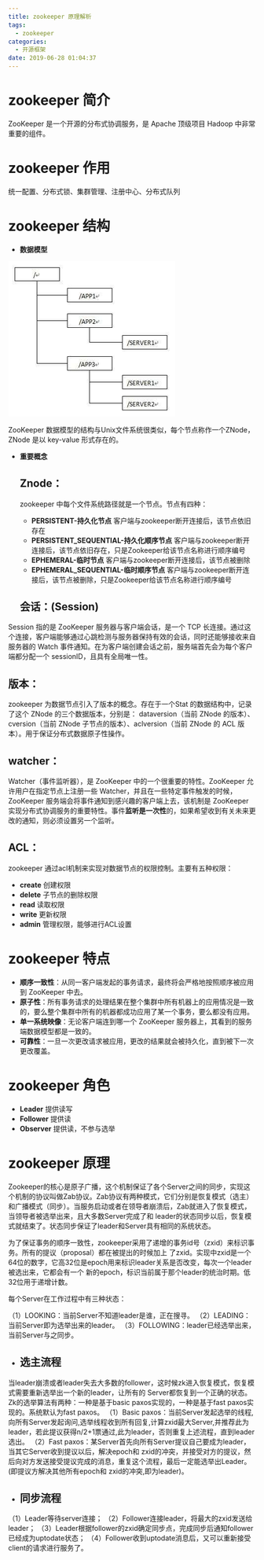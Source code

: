 ```yaml
---
title: zookeeper 原理解析
tags:
  - zookeeper
categories:
  - 开源框架
date: 2019-06-28 01:04:37
---
```





# zookeeper 简介

   ZooKeeper 是一个开源的分布式协调服务，是 Apache 顶级项目 Hadoop 中非常重要的组件。
# zookeeper 作用

 统一配置、分布式锁、集群管理、注册中心、分布式队列

 <!-- more -->

# zookeeper 结构
- **数据模型**


![zookeeper 数据结构](/img/zk.jpg)

ZooKeeper 数据模型的结构与Unix文件系统很类似，每个节点称作一个ZNode，ZNode 是以 key-value 形式存在的。

  - **重要概念**
	## Znode：
	zookeeper 中每个文件系统路径就是一个节点。节点有四种：
	- **PERSISTENT-持久化节点**
	客户端与zookeeper断开连接后，该节点依旧存在
	- **PERSISTENT_SEQUENTIAL-持久化顺序节点**
	客户端与zookeeper断开连接后，该节点依旧存在，只是Zookeeper给该节点名称进行顺序编号
	- **EPHEMERAL-临时节点**
	客户端与zookeeper断开连接后，该节点被删除
	- **EPHEMERAL_SEQUENTIAL-临时顺序节点**
	客户端与zookeeper断开连接后，该节点被删除，只是Zookeeper给该节点名称进行顺序编号
	
	## 会话：(Session)
Session 指的是 ZooKeeper 服务器与客户端会话，是一个 TCP 长连接。通过这个连接，客户端能够通过心跳检测与服务器保持有效的会话，同时还能够接收来自服务器的 Watch 事件通知。在为客户端创建会话之前，服务端首先会为每个客户端都分配一个 sessionID，且具有全局唯一性。

 ## 版本：
zookeeper 为数据节点引入了版本的概念。存在于一个Stat 的数据结构中，记录了这个 ZNode 的三个数据版本，分别是：
dataversion（当前 ZNode 的版本）、cversion（当前 ZNode 子节点的版本）、aclversion（当前 ZNode 的 ACL 版本）。用于保证分布式数据原子性操作。

 ## watcher：
Watcher（事件监听器），是 ZooKeeper 中的一个很重要的特性。ZooKeeper 允许用户在指定节点上注册一些 Watcher，并且在一些特定事件触发的时候，ZooKeeper 服务端会将事件通知到感兴趣的客户端上去，该机制是 ZooKeeper 实现分布式协调服务的重要特性。事件**监听是一次性**的，如果希望收到有关未来更改的通知，则必须设置另一个监听。
## ACL：
zookeeper 通过acl机制来实现对数据节点的权限控制。主要有五种权限：
- **create**	创建权限
- **delete** 子节点的删除权限
- **read**	读取权限
- **write**	更新权限
- **admin**	管理权限，能够进行ACL设置
	 
# zookeeper 特点
- **顺序一致性**：从同一客户端发起的事务请求，最终将会严格地按照顺序被应用到 ZooKeeper 中去。
- **原子性**：所有事务请求的处理结果在整个集群中所有机器上的应用情况是一致的，要么整个集群中所有的机器都成功应用了某一个事务，要么都没有应用。
- **单一系统映像**：无论客户端连到哪一个 ZooKeeper 服务器上，其看到的服务端数据模型都是一致的。
- **可靠性**：一旦一次更改请求被应用，更改的结果就会被持久化，直到被下一次更改覆盖。


# zookeeper 角色
- **Leader**	提供读写
- **Follower** 	 提供读
- **Observer**  	提供读，不参与选举


# zookeeper 原理
Zookeeper的核心是原子广播，这个机制保证了各个Server之间的同步，实现这个机制的协议叫做Zab协议。Zab协议有两种模式，它们分别是恢复模式（选主）和广播模式（同步）。当服务启动或者在领导者崩溃后，Zab就进入了恢复模式，当领导者被选举出来，且大多数Server完成了和 leader的状态同步以后，恢复模式就结束了。状态同步保证了leader和Server具有相同的系统状态。

为了保证事务的顺序一致性，zookeeper采用了递增的事务id号（zxid）来标识事务。所有的提议（proposal）都在被提出的时候加上 了zxid。实现中zxid是一个64位的数字，它高32位是epoch用来标识leader关系是否改变，每次一个leader被选出来，它都会有一个 新的epoch，标识当前属于那个leader的统治时期。低32位用于递增计数。

每个Server在工作过程中有三种状态：

（1）LOOKING：当前Server不知道leader是谁，正在搜寻。
（2）LEADING：当前Server即为选举出来的leader。
（3）FOLLOWING：leader已经选举出来，当前Server与之同步。


- ## 选主流程
当leader崩溃或者leader失去大多数的follower，这时候zk进入恢复模式，恢复模式需要重新选举出一个新的leader，让所有的 Server都恢复到一个正确的状态。
Zk的选举算法有两种：一种是基于basic paxos实现的，一种是基于fast paxos实现的。系统默认为fast paxos。
（1）Basic paxos：当前Server发起选举的线程,向所有Server发起询问,选举线程收到所有回复,计算zxid最大Server,并推荐此为leader，若此提议获得n/2+1票通过,此为leader，否则重复上述流程，直到leader选出。
（2）Fast paxos：某Server首先向所有Server提议自己要成为leader，当其它Server收到提议以后，解决epoch和 zxid的冲突，并接受对方的提议，然后向对方发送接受提议完成的消息，重复这个流程，最后一定能选举出Leader。(即提议方解决其他所有epoch和 zxid的冲突,即为leader)。

- ## 同步流程
（1）Leader等待server连接；
（2）Follower连接leader，将最大的zxid发送给leader；
（3）Leader根据follower的zxid确定同步点，完成同步后通知follower 已经成为uptodate状态；
（4）Follower收到uptodate消息后，又可以重新接受client的请求进行服务了。
